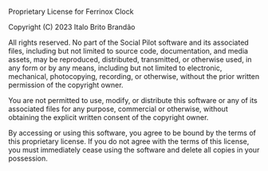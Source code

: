 Proprietary License for Ferrinox Clock

Copyright (C) 2023 Italo Brito Brandão

All rights reserved. No part of the Social Pilot software and its associated files, including but not limited to source code, documentation, and media assets, may be reproduced, distributed, transmitted, or otherwise used, in any form or by any means, including but not limited to electronic, mechanical, photocopying, recording, or otherwise, without the prior written permission of the copyright owner.

You are not permitted to use, modify, or distribute this software or any of its associated files for any purpose, commercial or otherwise, without obtaining the explicit written consent of the copyright owner.

By accessing or using this software, you agree to be bound by the terms of this proprietary license. If you do not agree with the terms of this license, you must immediately cease using the software and delete all copies in your possession.

